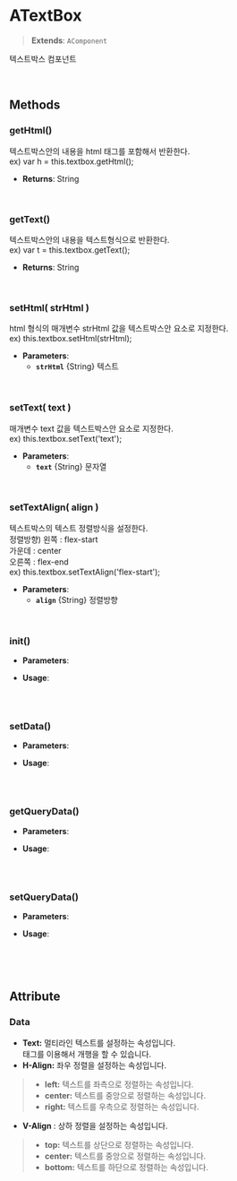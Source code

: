 # ATextBox
> **Extends**: `AComponent`

텍스트박스 컴포넌트

<br/>

## Methods

### getHtml()

텍스트박스안의 내용을 html 태그를 포함해서 반환한다.<br/>ex) var h = this.textbox.getHtml();

* **Returns**: String

<br/>

### getText()

텍스트박스안의 내용을 텍스트형식으로 반환한다.<br/>ex) var t = this.textbox.getText();

* **Returns**: String

<br/>

### setHtml( strHtml )

html 형식의 매개변수 strHtml 값을 텍스트박스안 요소로 지정한다.<br/>ex) this.textbox.setHtml(strHtml);

* **Parameters**: 
	* **`strHtml`** {String} 텍스트

<br/>

### setText( text )

매개변수 text 값을 텍스트박스안 요소로 지정한다.<br/>ex) this.textbox.setText('text');

* **Parameters**: 
	* **`text`** {String} 문자열

<br/>

### setTextAlign( align )

텍스트박스의 텍스트 정렬방식을 설정한다.<br/>정렬방향) 왼쪽 : flex-start<br/>    가운데 : center<br/>    오른쪽 : flex-end<br/>ex) this.textbox.setTextAlign('flex-start');

* **Parameters**: 
	* **`align`** {String} 정렬방향

<br/>

### init()



* **Parameters**: 

* **Usage**: 
```js

```

<br/>

### setData()



* **Parameters**: 

* **Usage**: 
```js

```

<br/>

### getQueryData()



* **Parameters**: 

* **Usage**: 
```js

```

<br/>

### setQueryData()



* **Parameters**: 

* **Usage**: 
```js

```

<br/>
<br/>

## Attribute

### Data
* **Text:** 멀티라인 텍스트를 설정하는 속성입니다. <br> 태그를 이용해서 개행을 할 수 있습니다. 
* **H-Align:** 좌우 정렬을 설정하는 속성입니다. 
> * **left:** 텍스트를 좌측으로 정렬하는 속성입니다. 
> * **center:** 텍스트를 중앙으로 정렬하는 속성입니다.  
> * **right:** 텍스트를 우측으로 정렬하는 속성입니다. 
* **V-Align** : 상하 정렬을 설정하는 속성입니다.
> * **top:** 텍스트를 상단으로 정렬하는 속성입니다.
> * **center:** 텍스트를 중앙으로 정렬하는 속성입니다.
> * **bottom:** 텍스트를 하단으로 정렬하는 속성입니다.
